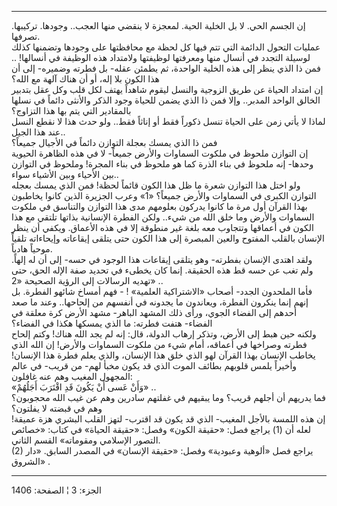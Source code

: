 ------------------------------------------------------------------------

إن الجسم الحي. لا بل الخلية الحية. لمعجزة لا ينقضي منها العجب.. وجودها.
تركيبها. تصرفها.  
عمليات التحول الدائمة التي تتم فيها كل لحظة مع محافظتها على وجودها
وتضمنها كذلك لوسيلة التجدد في أنسال منها ومعرفتها لوظيفتها ولامتداد هذه
الوظيفة في أنسالها! .. فمن ذا الذي ينظر إلى هذه الخلية الواحدة، ثم يطمئن
عقله- بل فطرته وضميره- إلى أن هذا الكون بلا إله، أو أن هناك آلهة مع
الله؟  
إن امتداد الحياة عن طريق الزوجية والنسل ليقوم شاهداً يهتف لكل قلب وكل عقل
بتدبير الخالق الواحد المدبر.. وإلا فمن ذا الذي يضمن للحياة وجود الذكر
والأنثى دائماً في نسلها بالمقادير التي يتم بها هذا التزاوج؟  
لماذا لا يأتي زمن على الحياة تنسل ذكوراً فقط أو إناثاً فقط.. ولو حدث هذا
لا نقطع النسل عند هذا الجيل..  
فمن ذا الذي يمسك بعجلة التوازن دائماً في الأجيال جميعاً؟  
إن التوازن ملحوظ في ملكوت السماوات والأرض جميعاً- لا في هذه الظاهرة
الحيوية وحدها- إنه ملحوظ في بناء الذرة كما هو ملحوظ في بناء المجرة!
وملحوظ في التوازن بين الأحياء وبين الأشياء سواء..  
ولو اختل هذا التوازن شعرة ما ظل هذا الكون قائماً لحظة! فمن الذي يمسك
بعجله التوازن الكبرى في السماوات والأرض جميعاً؟ «1» وعرب الجزيرة الذين
كانوا يخاطبون بهذا القرآن أول مرة ما كانوا يدركون بعلومهم مدى هذا
التوازن والتناسق في ملكوت السماوات والأرض وما خلق الله من شيء.. ولكن
الفطرة الإنسانية بذاتها تلتقي مع هذا الكون في أعماقها وتتجاوب معه بلغة
غير منطوقة إلا في هذه الأعماق. ويكفي أن ينظر الإنسان بالقلب المفتوح
والعين المبصرة إلى هذا الكون حتى يتلقى إيقاعاته وإيحاءاته تلقياً موحياً
هادياً.  
ولقد اهتدى الإنسان بفطرته- وهو يتلقى إيقاعات هذا الوجود في حسه- إلى أن
له إلهاً. ولم تغب عن حسه قط هذه الحقيقة. إنما كان يخطىء في تحديد صفة
الإله الحق، حتى تهديه الرسالات إلى الرؤية الصحيحة «2» ..  
فأما الملحدون الجدد- أصحاب «الاشتراكية العلمية» ! - فهم أمساخ شائهو
الفطرة. بل إنهم إنما ينكرون الفطرة، ويعاندون ما يجدونه في أنفسهم من
إلحاحها.. وعند ما صعد أحدهم إلى الفضاء الجوي، ورأى ذلك المشهد الباهر-
مشهد الأرض كرة معلقة في الفضاء- هتفت فطرته: ما الذي يمسكها هكذا في
الفضاء؟  
ولكنه حين هبط إلى الأرض، وتذكر إرهاب الدولة، قال: إنه لم يجد الله هناك!
وكتم إلحاح فطرته وصراخها في أعماقه، أمام شيء من ملكوت السماوات والأرض!
إن الله الذي يخاطب الإنسان بهذا القرآن لهو الذي خلق هذا الإنسان، والذي
يعلم فطرة هذا الإنسان! وأخيراً يلمس قلوبهم بطائف الموت الذي قد يكون مخبأ
لهم- من قريب- في عالم المجهول المغيب وهم عنه غافلون:  
«وَأَنْ عَسى أَنْ يَكُونَ قَدِ اقْتَرَبَ أَجَلُهُمْ» ..  
فما يدريهم أن أجلهم قريب؟ وما يبقيهم في غفلتهم سادرين وهم عن غيب الله
محجوبون؟ وهم في قبضته لا يفلتون؟  
إن هذه اللمسة بالأجل المغيب- الذي قد يكون قد اقترب- لتهز القلب البشري
هزة عميقة! لعله أن (1) يراجع فصل: «حقيقة الكون» وفصل: «حقيقة الحياة» في
كتاب: «خصائص التصور الإسلامي ومقوماته» القسم الثاني.  
(2) يراجع فصل «ألوهية وعبودية» وفصل: «حقيقة الإنسان» في المصدر السابق.
«دار الشروق» .

------------------------------------------------------------------------

الجزء: 3 ¦ الصفحة: 1406
